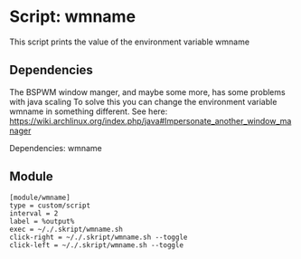 # Script: wmname

This script prints the value of the environment variable wmname

## Dependencies

The BSPWM window manger, and maybe some more, has some problems with java scaling
To solve this you can change the environment variable wmname in something different.
See here: https://wiki.archlinux.org/index.php/java#Impersonate_another_window_manager

Dependencies: wmname



## Module

```
[module/wmname]
type = custom/script
interval = 2
label = %output%
exec = ~/./.skript/wmname.sh
click-right = ~/./.skript/wmname.sh --toggle
click-left = ~/./.skript/wmname.sh --toggle
```
